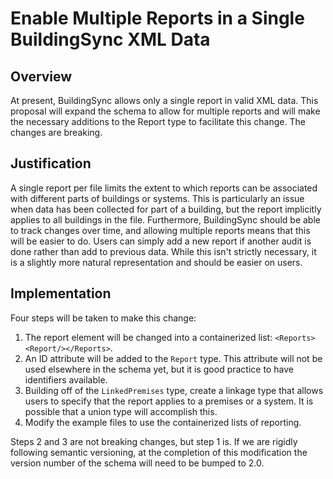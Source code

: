 # Enable Multiple Reports in a Single BuildingSync XML Data

## Overview
At present, BuildingSync allows only a single report in valid XML data. This proposal will expand the schema to allow for multiple reports and will make the necessary additions to the Report type to facilitate this change. The changes are breaking.

## Justification
A single report per file limits the extent to which reports can be associated with different parts of buildings or systems. This is particularly an issue when data has been collected for part of a building, but the report implicitly applies to all buildings in the file. Furthermore, BuildingSync should be able to track changes over time, and allowing multiple reports means that this will be easier to do. Users can simply add a new report if another audit is done rather than add to previous data. While this isn't strictly necessary, it is a slightly more natural representation and should be easier on users.

## Implementation
Four steps will be taken to make this change:

  1. The report element will be changed into a containerized list: `<Reports><Report/></Reports>`.
  2. An ID attribute will be added to the `Report` type. This attribute will not be used elsewhere in the schema yet, but it is good practice to have identifiers available.
  3. Building off of the `LinkedPremises` type, create a linkage type that allows users to specify that the report applies to a premises or a system. It is possible that a union type will accomplish this.
  4. Modify the example files to use the containerized lists of reporting.

Steps 2 and 3 are not breaking changes, but step 1 is. If we are rigidly following semantic versioning, at the completion of this modification the version number of the schema will need to be bumped to 2.0.
